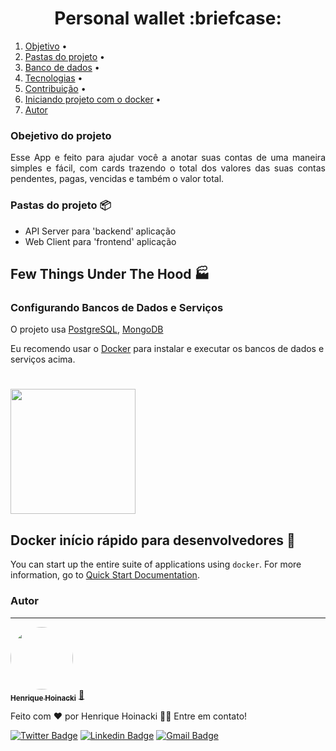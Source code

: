 <h1 align="center">Personal wallet  :briefcase:</h1>

<ol>
  <li><a href="#objetivo">Objetivo</a> •</li>
  <li><a href="#pastas">Pastas do projeto</a> •</li>
  <li><a href="#banco">Banco de dados</a> •</li> 
  <li><a href="#tecnologias">Tecnologias</a> •</li> 
  <li><a href="#contribuicao">Contribuição</a> •</li>  
  <li><a href="#docker">Iniciando projeto com o docker</a> •</li>  
  <li><a href="#autor">Autor</a>
</ol>

### Obejetivo do projeto

  <p align="justify">Esse App e feito para ajudar você a anotar suas contas de uma maneira simples e fácil, com cards trazendo o total dos valores das suas contas pendentes, pagas, vencidas e também o valor total.</p>

### Pastas do projeto :package:

- API Server para 'backend' aplicação
- Web Client para 'frontend' aplicação

## Few Things Under The Hood :factory:

### Configurando Bancos de Dados e Serviços

O projeto usa [PostgreSQL](https://www.postgresql.org), [MongoDB](https://www.mongodb.com)

Eu recomendo usar o [Docker](https://www.docker.com) para instalar e executar os bancos de dados e serviços acima.

<h1>
<a href="https://www.docker.com/">
<img src="https://www.mundodocker.com.br/wp-content/uploads/2015/06/docker_facebook_share.png" width="200px">
  </a>
</h1>

## Docker início rápido para desenvolvedores :electric_plug:

You can start up the entire suite of applications using `docker`. For more information, go to [Quick Start Documentation](https://documentation.veniqa.com/dockersetup/dockersetup.html).

### Autor

---

<a href="https://henrique-hoi-dev.github.io/portfolio/img/avatar.a10a14e0.jpeg">
 <img style="border-radius: 50%;" src="https://avatars.githubusercontent.com/u/62766753?v=4" width="100px;" alt=""/>
 <br />
 <sub><b>Henrique Hoinacki</b></sub></a> <a href="https://henrique-hoi-dev.github.io/portfolio/" title="Rocketseat">🚀</a>

Feito com ❤️ por Henrique Hoinacki 👋🏽 Entre em contato!

[![Twitter Badge](https://img.shields.io/badge/-@henriquehoi-1ca0f1?style=flat-square&labelColor=1ca0f1&logo=twitter&logoColor=white&link=https://twitter.com/HenriqueHoi)](https://twitter.com/HenriqueHoi) [![Linkedin Badge](https://img.shields.io/badge/-Henrique-blue?style=flat-square&logo=Linkedin&logoColor=white&link=https://www.linkedin.com/in/tgmarinho/)](https://www.linkedin.com/in/henrique-hoinacki-a98b851a5/)
[![Gmail Badge](https://img.shields.io/badge/-riqueah@gmail.com-c14438?style=flat-square&logo=Gmail&logoColor=white&link=mailto:tgmarinho@gmail.com)](mailto:riqueah@gmail.com)

